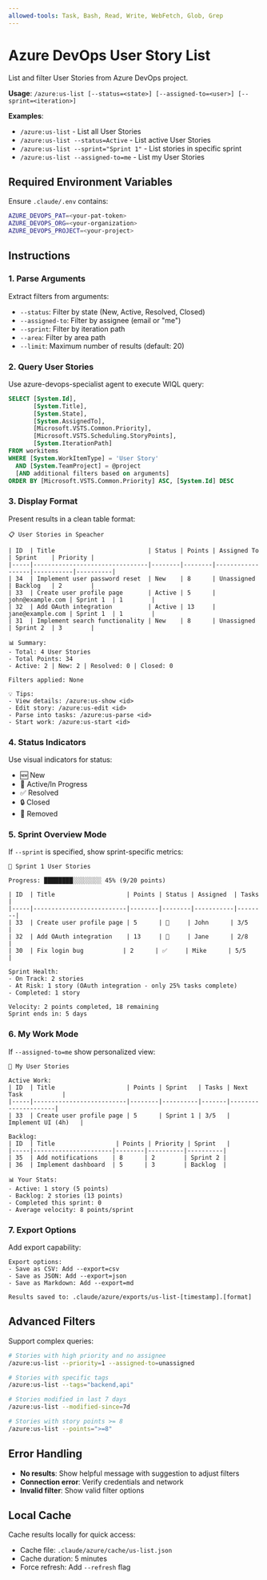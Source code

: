 ```yaml
---
allowed-tools: Task, Bash, Read, Write, WebFetch, Glob, Grep
---
```


# Azure DevOps User Story List

List and filter User Stories from Azure DevOps project.

**Usage**: `/azure:us-list [--status=<state>] [--assigned-to=<user>] [--sprint=<iteration>]`

**Examples**: 
- `/azure:us-list` - List all User Stories
- `/azure:us-list --status=Active` - List active User Stories
- `/azure:us-list --sprint="Sprint 1"` - List stories in specific sprint
- `/azure:us-list --assigned-to=me` - List my User Stories

## Required Environment Variables

Ensure `.claude/.env` contains:

```bash
AZURE_DEVOPS_PAT=<your-pat-token>
AZURE_DEVOPS_ORG=<your-organization>
AZURE_DEVOPS_PROJECT=<your-project>
```

## Instructions

### 1. Parse Arguments

Extract filters from arguments:
- `--status`: Filter by state (New, Active, Resolved, Closed)
- `--assigned-to`: Filter by assignee (email or "me")
- `--sprint`: Filter by iteration path
- `--area`: Filter by area path
- `--limit`: Maximum number of results (default: 20)

### 2. Query User Stories

Use azure-devops-specialist agent to execute WIQL query:

```sql
SELECT [System.Id], 
       [System.Title], 
       [System.State],
       [System.AssignedTo],
       [Microsoft.VSTS.Common.Priority],
       [Microsoft.VSTS.Scheduling.StoryPoints],
       [System.IterationPath]
FROM workitems
WHERE [System.WorkItemType] = 'User Story'
  AND [System.TeamProject] = @project
  [AND additional filters based on arguments]
ORDER BY [Microsoft.VSTS.Common.Priority] ASC, [System.Id] DESC
```

### 3. Display Format

Present results in a clean table format:

```
📋 User Stories in Speacher

| ID  | Title                          | Status | Points | Assigned To      | Sprint    | Priority |
|-----|--------------------------------|--------|--------|------------------|-----------|----------|
| 34  | Implement user password reset  | New    | 8      | Unassigned      | Backlog   | 2        |
| 33  | Create user profile page       | Active | 5      | john@example.com | Sprint 1  | 1        |
| 32  | Add OAuth integration          | Active | 13     | jane@example.com | Sprint 1  | 1        |
| 31  | Implement search functionality | New    | 8      | Unassigned      | Sprint 2  | 3        |

📊 Summary:
- Total: 4 User Stories
- Total Points: 34
- Active: 2 | New: 2 | Resolved: 0 | Closed: 0

Filters applied: None

💡 Tips:
- View details: /azure:us-show <id>
- Edit story: /azure:us-edit <id>
- Parse into tasks: /azure:us-parse <id>
- Start work: /azure:us-start <id>
```

### 4. Status Indicators

Use visual indicators for status:
- 🆕 New
- 🔄 Active/In Progress
- ✅ Resolved
- 🔒 Closed
- 🚫 Removed

### 5. Sprint Overview Mode

If `--sprint` is specified, show sprint-specific metrics:

```
🏃 Sprint 1 User Stories

Progress: ████████░░░░░░░░ 45% (9/20 points)

| ID  | Title                    | Points | Status | Assigned  | Tasks  |
|-----|--------------------------|--------|--------|-----------|--------|
| 33  | Create user profile page | 5      | 🔄     | John      | 3/5    |
| 32  | Add OAuth integration    | 13     | 🔄     | Jane      | 2/8    |
| 30  | Fix login bug           | 2      | ✅     | Mike      | 5/5    |

Sprint Health:
- On Track: 2 stories
- At Risk: 1 story (OAuth integration - only 25% tasks complete)
- Completed: 1 story

Velocity: 2 points completed, 18 remaining
Sprint ends in: 5 days
```

### 6. My Work Mode

If `--assigned-to=me` show personalized view:

```
👤 My User Stories

Active Work:
| ID  | Title                    | Points | Sprint   | Tasks | Next Task           |
|-----|--------------------------|--------|----------|-------|---------------------|
| 33  | Create user profile page | 5      | Sprint 1 | 3/5   | Implement UI (4h)   |

Backlog:
| ID  | Title                 | Points | Priority | Sprint   |
|-----|----------------------|--------|----------|----------|
| 35  | Add notifications    | 8      | 2        | Sprint 2 |
| 36  | Implement dashboard  | 5      | 3        | Backlog  |

📊 Your Stats:
- Active: 1 story (5 points)
- Backlog: 2 stories (13 points)
- Completed this sprint: 0
- Average velocity: 8 points/sprint
```

### 7. Export Options

Add export capability:

```
Export options:
- Save as CSV: Add --export=csv
- Save as JSON: Add --export=json
- Save as Markdown: Add --export=md

Results saved to: .claude/azure/exports/us-list-[timestamp].[format]
```

## Advanced Filters

Support complex queries:

```bash
# Stories with high priority and no assignee
/azure:us-list --priority=1 --assigned-to=unassigned

# Stories with specific tags
/azure:us-list --tags="backend,api"

# Stories modified in last 7 days
/azure:us-list --modified-since=7d

# Stories with story points >= 8
/azure:us-list --points=">=8"
```

## Error Handling

- **No results**: Show helpful message with suggestion to adjust filters
- **Connection error**: Verify credentials and network
- **Invalid filter**: Show valid filter options

## Local Cache

Cache results locally for quick access:
- Cache file: `.claude/azure/cache/us-list.json`
- Cache duration: 5 minutes
- Force refresh: Add `--refresh` flag